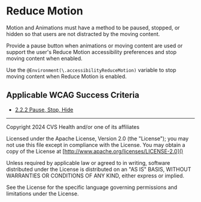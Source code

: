 # Reduce Motion

Motion and Animations must have a method to be paused, stopped, or hidden so that users are not distracted by the moving content. 

Provide a pause button when animations or moving content are used or support the user's Reduce Motion accessibility preferences and stop moving content when enabled. 

Use the `@Environment(\.accessibilityReduceMotion)` variable to stop moving content when Reduce Motion is enabled.    

## Applicable WCAG Success Criteria
- [2.2.2 Pause, Stop, Hide](https://www.w3.org/WAI/WCAG22/Understanding/pause-stop-hide)

----

Copyright 2024 CVS Health and/or one of its affiliates

Licensed under the Apache License, Version 2.0 (the "License");
you may not use this file except in compliance with the License.
You may obtain a copy of the License at
[http://www.apache.org/licenses/LICENSE-2.0]()

Unless required by applicable law or agreed to in writing, software
distributed under the License is distributed on an "AS IS" BASIS,
WITHOUT WARRANTIES OR CONDITIONS OF ANY KIND, either express or implied.

See the License for the specific language governing permissions and
limitations under the License.
